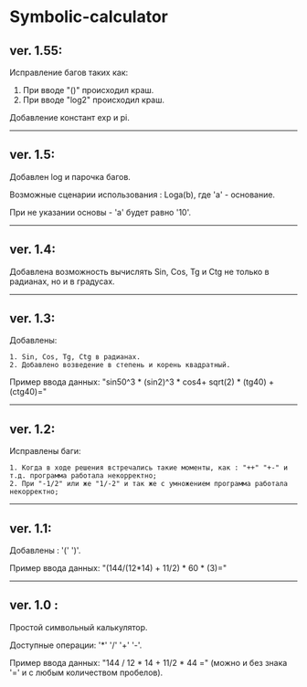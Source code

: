 # Symbolic-calculator

## ver. 1.55:

  Исправление багов таких как:
  
  1. При вводе "()" происходил краш.
  2. При вводе "log2" происходил краш.
  
  Добавление констант exp и pi.
  ***
## ver. 1.5:

  Добавлен log и парочка багов.
  
  Возможные сценарии использования : Loga(b), где 'а' - основание.
  
  При не указании основы - 'а' будет равно '10'.
  
  
  ***
## ver. 1.4:

  Добавлена возможность вычислять Sin, Cos, Tg и Сtg не только в радианах, но и в градусах.
  
  ***
## ver. 1.3:
  Добавлены:
  
    1. Sin, Cos, Tg, Ctg в радианах.
    2. Добавлено возведение в степень и корень квадратный.
    
  Пример ввода данных: "sin50^3 * (sin2)^3 * cos4+ sqrt(2) * (tg40) + (ctg40)="

***
## ver. 1.2:
  Исправлены баги:
  
    1. Когда в ходе решения встречались такие моменты, как : "++" "+-" и т.д. программа работала некорректно;
    2. При "-1/2" или же "1/-2" и так же с умножением программа работала некорректно;
***
## ver. 1.1:

  Добавлены : '(' ')'.
  
  Пример ввода данных: "(144/(12\*14) + 11/2) * 60 * (3)="
  
***
## ver. 1.0 :

  Простой символьный калькулятор.
  
  Доступные операции: '\*' '/' '+' '-'.
  
  Пример ввода данных: "144 / 12 \* 14 + 11/2 \* 44 =" (можно и без знака '=' и с любым количеством пробелов).
